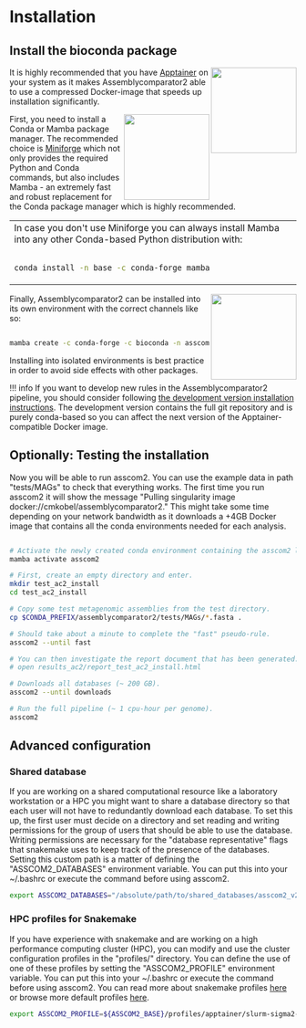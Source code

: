 
# Installation

## Install the bioconda package

<img width="150" align="right" src="https://github.com/cmkobel/assemblycomparator2/assets/5913696/5b06b511-75c4-48cb-8ab8-f29b212ef6df">

It is highly recommended that you have [Apptainer](https://Apptainer.org/docs/user/main/quick_start.html#installation-request) on your system as it makes Assemblycomparator2 able to use a compressed Docker-image that speeds up installation significantly.

<img width="150" align="right" src="https://github.com/cmkobel/assemblycomparator2/assets/5913696/c9d15678-b4a7-42be-b0de-b649479f6d74">

First, you need to install a Conda or Mamba package manager.
The recommended choice is [Miniforge](https://github.com/conda-forge/miniforge#install) which not only provides the required Python and Conda commands, 
but also includes Mamba - an extremely fast and robust replacement for the Conda package manager which is highly recommended.

<table><tr><td>
In case you don't use Miniforge you can always install Mamba into any other Conda-based Python distribution with:

```bash

conda install -n base -c conda-forge mamba

```

</td></tr></table>

<img width="150" align="right" src="https://github.com/cmkobel/assemblycomparator2/assets/5913696/6bc39697-7e90-49a0-a44e-64820f2c1024">

Finally, Assemblycomparator2 can be installed into its own environment with the correct channels like so:

```bash

mamba create -c conda-forge -c bioconda -n asscom2 assemblycomparator2

```

Installing into isolated environments is best practice in order to avoid side effects with other packages.


!!! info
    If you want to develop new rules in the Assemblycomparator2 pipeline, you should consider following [the development version installation instructions](https://github.com/cmkobel/assemblycomparator2/blob/master/readme-development.md). The development version contains the full git repository and is purely conda-based so you can affect the next version of the Apptainer-compatible Docker image. 


## Optionally: Testing the installation

Now you will be able to run asscom2. You can use the example data in path "tests/MAGs" to check that everything works. The first time you run asscom2 it will show the message "Pulling singularity image docker://cmkobel/assemblycomparator2." This might take some time depending on your network bandwidth as it downloads a +4GB Docker image that contains all the conda environments needed for each analysis.

```bash

# Activate the newly created conda environment containing the asscom2 launcher.
mamba activate asscom2

# First, create an empty directory and enter.
mkdir test_ac2_install
cd test_ac2_install

# Copy some test metagenomic assemblies from the test directory.
cp $CONDA_PREFIX/assemblycomparator2/tests/MAGs/*.fasta .

# Should take about a minute to complete the "fast" pseudo-rule.
asscom2 --until fast

# You can then investigate the report document that has been generated.
# open results_ac2/report_test_ac2_install.html

# Downloads all databases (~ 200 GB).
asscom2 --until downloads

# Run the full pipeline (~ 1 cpu-hour per genome).
asscom2
```



## Advanced configuration

### Shared database

If you are working on a shared computational resource like a laboratory workstation or a HPC you might want to share a database directory so that each user will not have to redundantly download each database. To set this up, the first user must decide on a directory and set reading and writing permissions for the group of users that should be able to use the database. Writing permissions are necessary for the "database representative" flags that snakemake uses to keep track of the presence of the databases. Setting this custom path is a matter of defining the "ASSCOM2_DATABASES" environment variable. You can put this into your ~/.bashrc or execute the command before using asscom2.

```bash
export ASSCOM2_DATABASES="/absolute/path/to/shared_databases/asscom2_v2.5.8+"
```

### HPC profiles for Snakemake

 If you have experience with snakemake and are working on a high performance computing cluster (HPC), you can modify and use the cluster configuration profiles in the "profiles/" directory. You can define the use of one of these profiles by setting the "ASSCOM2_PROFILE" environment variable. You can put this into your ~/.bashrc or execute the command before using asscom2. You can read more about snakemake profiles [here](https://snakemake.readthedocs.io/en/stable/executing/cli.html#profiles) or browse more default profiles [here](https://github.com/snakemake-profiles).

```bash
export ASSCOM2_PROFILE=${ASSCOM2_BASE}/profiles/apptainer/slurm-sigma2-saga
```






